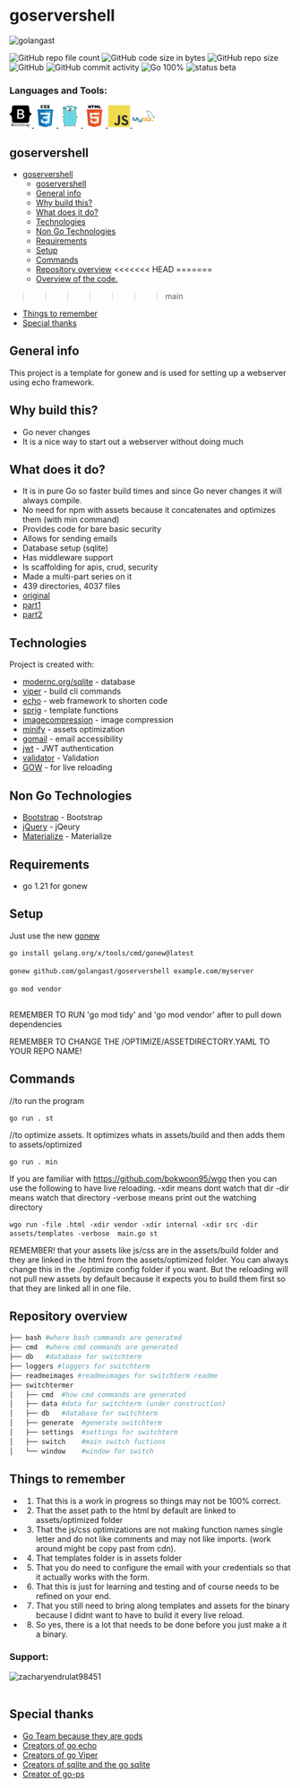 # goservershell

<p align="left"> <img src="https://komarev.com/ghpvc/?username=golangast&label=Profile%20views&color=0e75b6&style=flat" alt="golangast" /> </p>


![GitHub repo file count](https://img.shields.io/github/directory-file-count/golangast/goservershell) 
![GitHub code size in bytes](https://img.shields.io/github/languages/code-size/golangast/goservershell)
![GitHub repo size](https://img.shields.io/github/repo-size/golangast/goservershell)
![GitHub](https://img.shields.io/github/license/golangast/goservershell)
![GitHub commit activity](https://img.shields.io/github/commit-activity/w/golangast/goservershell)
![Go 100%](https://img.shields.io/badge/Go-100%25-blue)
![status beta](https://img.shields.io/badge/Status-Beta-red)

<h3 align="left">Languages and Tools:</h3>
<p align="left"> <a href="https://getbootstrap.com" target="_blank" rel="noreferrer"> <img src="https://raw.githubusercontent.com/devicons/devicon/master/icons/bootstrap/bootstrap-plain-wordmark.svg" alt="bootstrap" width="40" height="40"/> </a> <a href="https://www.w3schools.com/css/" target="_blank" rel="noreferrer"> <img src="https://raw.githubusercontent.com/devicons/devicon/master/icons/css3/css3-original-wordmark.svg" alt="css3" width="40" height="40"/> </a> <a href="https://golang.org" target="_blank" rel="noreferrer"> <img src="https://raw.githubusercontent.com/devicons/devicon/master/icons/go/go-original.svg" alt="go" width="40" height="40"/> </a> <a href="https://www.w3.org/html/" target="_blank" rel="noreferrer"> <img src="https://raw.githubusercontent.com/devicons/devicon/master/icons/html5/html5-original-wordmark.svg" alt="html5" width="40" height="40"/> </a> <a href="https://developer.mozilla.org/en-US/docs/Web/JavaScript" target="_blank" rel="noreferrer"> <img src="https://raw.githubusercontent.com/devicons/devicon/master/icons/javascript/javascript-original.svg" alt="javascript" width="40" height="40"/> </a> <a href="https://www.mysql.com/" target="_blank" rel="noreferrer"> <img src="https://raw.githubusercontent.com/devicons/devicon/master/icons/mysql/mysql-original-wordmark.svg" alt="mysql" width="40" height="40"/> </a> </p>

## goservershell
- [goservershell](#goservershell)
  - [goservershell](#goservershell-1)
  - [General info](#general-info)
  - [Why build this?](#why-build-this)
  - [What does it do?](#what-does-it-do)
  - [Technologies](#technologies)
  - [Non Go Technologies](#non-go-technologies)
  - [Requirements](#requirements)
  - [Setup](#setup)
  - [Commands](#commands)
  - [Repository overview](#repository-overview)
<<<<<<< HEAD
=======
  - [Overview of the code.](#Overview-of-the-code)
>>>>>>> main
  - [Things to remember](#things-to-remember)
  - [Special thanks](#special-thanks)


## General info
This project is a template for gonew and is used for setting up a webserver using echo framework.


## Why build this?
* Go never changes
* It is a nice way to start out a webserver without doing much


## What does it do?
* It is in pure Go so faster build times and since Go never changes it will always compile.
* No need for npm with assets because it concatenates and optimizes them (with min command)
* Provides code for bare basic security
* Allows for sending emails
* Database setup (sqlite)
* Has middleware support
* Is scaffolding for apis, crud, security
* Made a multi-part series on it 
* 439 directories, 4037 files
* [original](https://youtu.be/HJHCndEVoiA?si=dTewGeY4TlGSKo4_)
* [part1](https://www.youtube.com/watch?v=Qgs7-FZaT9Q)
* [part2](https://www.youtube.com/watch?v=y1w1y3m6I9k)


## Technologies
Project is created with:
* [modernc.org/sqlite](https://pkg.go.dev/modernc.org/sqlite) - database
* [viper](https://github.com/spf13/cobra) - build cli commands
* [echo](https://github.com/labstack/echo/v4) - web framework to shorten code
* [sprig](https://github.com/Masterminds/sprig) - template functions
* [imagecompression](https://github.com/nurlantulemisov/imagecompression) - image compression
* [minify](https://github.com/tdewolff/minify) - assets optimization
* [gomail](https://gopkg.in/gomail.v2) - email accessibility
* [jwt](https://github.com/golang-jwt/jwt) - JWT authentication
* [validator](https://github.com/go-playground/validator) - Validation
* [GOW](https://github.com/bokwoon95/wgo) - for live reloading

## Non Go Technologies
* [Bootstrap](https://getbootstrap.com/) - Bootstrap
* [jQuery](https://jquery.com/) - jQeury
* [Materialize](https://materializecss.com/) - Materialize
## Requirements
* go 1.21 for gonew

## Setup
Just use the new [gonew](https://go.dev/blog/gonew)

```
go install golang.org/x/tools/cmd/gonew@latest

gonew github.com/golangast/goservershell example.com/myserver

go mod vendor


```



REMEMBER TO RUN 'go mod tidy' and 'go mod vendor' after to pull down dependencies

REMEMBER TO CHANGE THE /OPTIMIZE/ASSETDIRECTORY.YAML TO YOUR REPO NAME!

## Commands
//to run the program
```
go run . st 

```
//to optimize assets. It optimizes whats in assets/build and then adds them to assets/optimized
```
go run . min 

```

If you are familiar with https://github.com/bokwoon95/wgo then you can use the following to have live reloading.
-xdir means dont watch that dir
-dir means watch that directory
-verbose means print out the watching directory
```
wgo run -file .html -xdir vendor -xdir internal -xdir src -dir assets/templates -verbose  main.go st
```

REMEMBER! that your assets like js/css are in the assets/build folder and they are linked in the html
from the assets/optimized folder.  You can always change this in the ./optimize config folder if you want.
But the reloading will not pull new assets by default because it expects you to build them first so that
they are linked all in one file.

## Repository overview
```bash
├── bash #where bash commands are generated
├── cmd  #where cmd commands are generated
├── db   #database for switchterm
├── loggers #loggers for switchterm
├── readmeimages #readmeimages for switchterm readme
├── switchtermer 
│   ├── cmd  #how cmd commands are generated
│   ├── data #data for switchterm (under construction)
│   ├── db   #database for switchterm
│   ├── generate  #generate switchterm
│   ├── settings  #settings for switchterm
│   ├── switch    #main switch fuctions
│   └── window    #window for switch

```

## Things to remember
* 1. That this is a work in progress so things may not be 100% correct.
* 2. That the asset path to the html by default are linked to assets/optimized folder
* 3. That the js/css optimizations are not making function names single letter and do not like comments and may not like imports. (work around might be copy past from cdn).
* 4. That templates folder is in assets folder 
* 5. That you do need to configure the email with your credentials so that it actually works with the form.
* 6. That this is just for learning and testing and of course needs to be refined on your end.
* 7. That you still need to bring along templates and assets for the binary because I didnt want to have to build it every live reload.
* 8. So yes, there is a lot that needs to be done before you just make a it a binary.




<h3 align="left">Support:</h3>
<p><a href="https://ko-fi.com/zacharyendrulat98451"> <img align="left" src="https://cdn.ko-fi.com/cdn/kofi3.png?v=3" height="50" width="210" alt="zacharyendrulat98451" /></a></p><br><br>




## Special thanks
* [Go Team because they are gods](https://github.com/golang/go/graphs/contributors)
* [Creators of go echo](https://github.com/labstack/echo/graphs/contributors)
* [Creators of go Viper](https://github.com/spf13/viper/graphs/contributors)
* [Creators of sqlite and the go sqlite](https://gitlab.com/cznic/sqlite/-/project_members)
* [Creator of go-ps ](https://github.com/mitchellh/go-ps/graphs/contributors)
